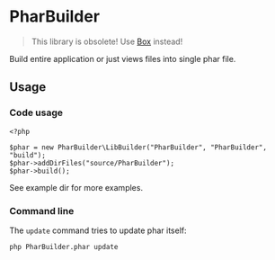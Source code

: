 PharBuilder
===========

> This library is obsolete! Use [Box](https://github.com/box-project/box2) instead!

Build entire application or just views files into single phar file.

Usage
-----

### Code usage

    <?php

    $phar = new PharBuilder\LibBuilder("PharBuilder", "PharBuilder", "build");
    $phar->addDirFiles("source/PharBuilder");
    $phar->build();

See example dir for more examples.

### Command line

The `update` command tries to update phar itself:

    php PharBuilder.phar update